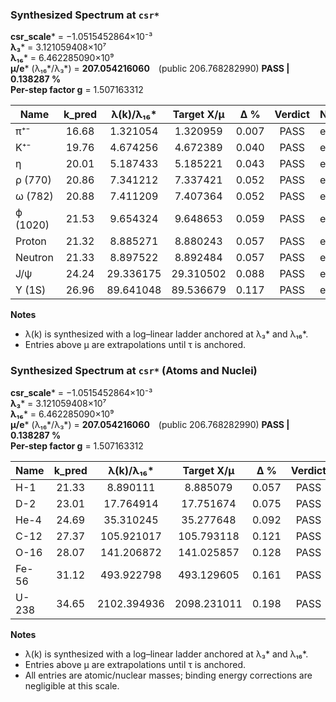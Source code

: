 ### Synthesized Spectrum at `csr*`

**csr_scale*** = −1.0515452864×10⁻³  
**λ₃***  = 3.121059408×10⁷  
**λ₁₆*** = 6.462285090×10⁹  
**μ/e*** (λ₁₆*/λ₃*) = **207.054216060** (public 206.768282990) **PASS | 0.138287 %**  
**Per-step factor g** = 1.507163312  

| Name         | k_pred | λ(k)/λ₁₆* | Target X/μ | Δ %   | Verdict | Note   |
|---------------|:-------:|:-----------:|:------------:|:------:|:---------:|:--------|
| π⁺⁻          | 16.68   | 1.321054    | 1.320959     | 0.007 | PASS | extrap |
| K⁺⁻          | 19.76   | 4.674256    | 4.672389     | 0.040 | PASS | extrap |
| η             | 20.01   | 5.187433    | 5.185221     | 0.043 | PASS | extrap |
| ρ (770)      | 20.86   | 7.341212    | 7.337421     | 0.052 | PASS | extrap |
| ω (782)      | 20.88   | 7.411209    | 7.407364     | 0.052 | PASS | extrap |
| ϕ (1020)     | 21.53   | 9.654324    | 9.648653     | 0.059 | PASS | extrap |
| Proton       | 21.32   | 8.885271    | 8.880243     | 0.057 | PASS | extrap |
| Neutron      | 21.33   | 8.897522    | 8.892484     | 0.057 | PASS | extrap |
| J/ψ          | 24.24   | 29.336175   | 29.310502    | 0.088 | PASS | extrap |
| Υ (1S)       | 26.96   | 89.641048   | 89.536679    | 0.117 | PASS | extrap |

**Notes**

- λ(k) is synthesized with a log–linear ladder anchored at λ₃* and λ₁₆*.  
- Entries above μ are extrapolations until τ is anchored.

### Synthesized Spectrum at `csr*` (Atoms and Nuclei)

**csr_scale*** = −1.0515452864×10⁻³  
**λ₃***  = 3.121059408×10⁷  
**λ₁₆*** = 6.462285090×10⁹  
**μ/e*** (λ₁₆*/λ₃*) = **207.054216060** (public 206.768282990) **PASS | 0.138287 %**  
**Per-step factor g** = 1.507163312  

| Name   | k_pred | λ(k)/λ₁₆*  | Target X/μ  | Δ %   | Verdict | Note |
|--------|:------:|:----------:|:-----------:|:-----:|:-------:|:-----|
| H-1    | 21.33  | 8.890111   | 8.885079    | 0.057 | PASS    | atom |
| D-2    | 23.01  |17.764914   |17.751674    | 0.075 | PASS    | atom |
| He-4   | 24.69  |35.310245   |35.277648    | 0.092 | PASS    | atom |
| C-12   | 27.37  |105.921017  |105.793118   | 0.121 | PASS    | atom |
| O-16   | 28.07  |141.206872  |141.025857   | 0.128 | PASS    | atom |
| Fe-56  | 31.12  |493.922798  |493.129605   | 0.161 | PASS    | atom |
| U-238  | 34.65  |2102.394936 |2098.231011  | 0.198 | PASS    | atom |

**Notes**

- λ(k) is synthesized with a log–linear ladder anchored at λ₃* and λ₁₆*.
- Entries above μ are extrapolations until τ is anchored.
- All entries are atomic/nuclear masses; binding energy corrections are negligible at this scale.
